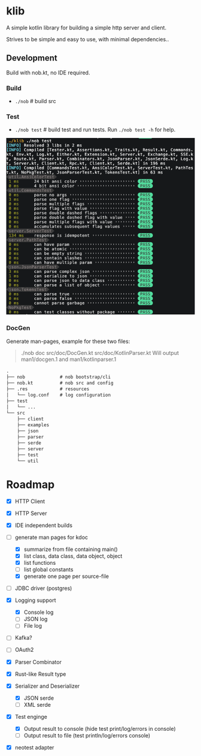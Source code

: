 # klib
A simple kotlin library for building a simple http server and client.

Strives to be simple and easy to use, with minimal dependencies..

## Development
Build with nob.kt, no IDE required.

### Build
  - `./nob`             # build src

### Test
  - `./nob test`        # build test and run tests. Run `./nob test -h` for help.

![img](showcase_test.png)

### DocGen
Generate man-pages, example for these two files: 
> ./nob doc src/doc/DocGen.kt src/doc/KotlinParser.kt
Will output man1/docgen.1 and man1/kotlinparser.1

```
.
├── nob             # nob bootstrap/cli
├── nob.kt          # nob src and config
├── .res            # resources
│   └── log.conf    # log configuration
├── test
│   └── ...
└── src
    ├── client
    ├── examples
    ├── json
    ├── parser
    ├── serde
    ├── server
    ├── test
    └── util
```

# Roadmap
- [x] HTTP Client
- [x] HTTP Server
- [x] IDE independent builds
- [ ] generate man pages for kdoc
    - [x] summarize from file containing main()
    - [x] list class, data class, data object, object
    - [x] list functions
    - [ ] list global constants
    - [x] generate one page per source-file
- [ ] JDBC driver (postgres)
- [x] Logging support
    - [x] Console log
    - [ ] JSON log
    - [ ] File log
- [ ] Kafka?
- [ ] OAuth2
- [x] Parser Combinator
- [x] Rust-like Result type
- [x] Serializer and Deserializer
    - [x] JSON serde
    - [ ] XML serde
- [x] Test enginge
    - [x] Output result to console (hide test print/log/errors in console)
    - [ ] Output result to file (test println/log/errors console)
- [x] neotest adapter

